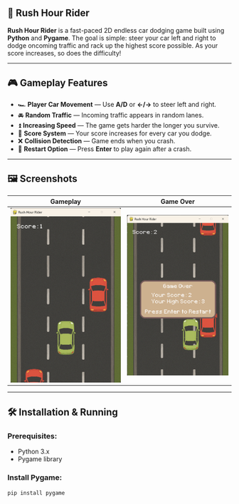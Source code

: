 
## 🚗 Rush Hour Rider

**Rush Hour Rider** is a fast-paced 2D endless car dodging game built using **Python** and **Pygame**. The goal is simple: steer your car left and right to dodge oncoming traffic and rack up the highest score possible. As your score increases, so does the difficulty!

---

## 🎮 Gameplay Features

- 🏎️ **Player Car Movement** — Use **A/D** or **←/→** to steer left and right.
- 🚘 **Random Traffic** — Incoming traffic appears in random lanes.
- ⏫ **Increasing Speed** — The game gets harder the longer you survive.
- 🎯 **Score System** — Your score increases for every car you dodge.
- ❌ **Collision Detection** — Game ends when you crash.
- 🔁 **Restart Option** — Press **Enter** to play again after a crash.

---

## 🖼️ Screenshots

| Gameplay | Game Over |
|---------|------------|
| ![Gameplay](https://github.com/8ven0m8/rush_hour_rider/blob/main/images/gameplay.png?raw=true) | ![Game Over](https://github.com/8ven0m8/rush_hour_rider/blob/main/images/gameover.png?raw=true) |


---

## 🛠️ Installation & Running

### Prerequisites:
- Python 3.x
- Pygame library

### Install Pygame:
```bash
pip install pygame
